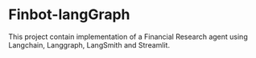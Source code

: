 # Finbot-langGraph
This project contain implementation of a Financial Research agent using  Langchain, Langgraph, LangSmith and Streamlit.
